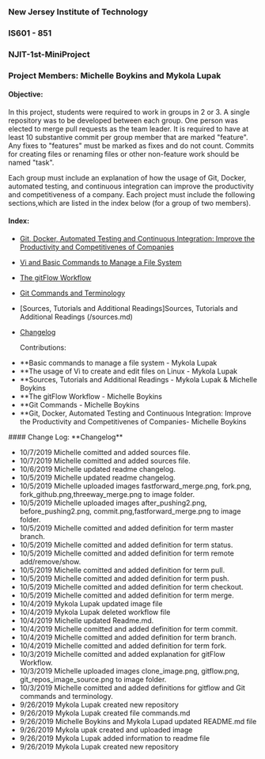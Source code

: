 

### New Jersey Institute of Technology
### IS601 - 851
### NJIT-1st-MiniProject
### Project Members: Michelle Boykins and Mykola Lupak
#### Objective:
In this project, students were required to work in groups in 2 or 3. A single repository was to be developed between each group. One person was elected to merge  pull requests as the team leader. It is required to have at least 10 substantive commit per group member that are marked "feature". Any fixes to "features" must be marked as fixes and do not count.  Commits for creating files or renaming files or other non-feature work should be named "task".  

Each group must include an explanation of how the usage of Git, Docker, automated testing, and continuous integration can improve the productivity and competitiveness of a company.  Each project must include the following sections,which are listed in the index below (for a group of two members).

#### Index:
* [Git, Docker, Automated Testing and Continuous Integration: Improve the Productivity and Competitivenes of Companies](/automated.md)
* [Vi and Basic Commands to Manage a File System](/commands.md)
* [The gitFlow Workflow](/gitflow_1.md)
* [Git Commands and Terminology](/repository.md)
* [Sources, Tutorials and Additional Readings]Sources, Tutorials and Additional Readings (/sources.md)
* <a href="#changelog">Changelog</a> 
 
  Contributions:
- **Basic commands to manage a file system - Mykola Lupak
- **The usage of Vi to create and edit files on Linux  - Mykola Lupak
- **Sources, Tutorials and Additional Readings - Mykola Lupak & Michelle Boykins
- **The gitFlow Workflow  - Michelle Boykins
- **Git Commands - Michelle Boykins
- **Git, Docker, Automated Testing and Continuous Integration: Improve the Productivity and Competitivenes of Companies- Michelle Boykins



<a name="changelog">  
#### Change Log:
**Changelog**
  
- 10/7/2019 Michelle comitted and added sources file. 
- 10/7/2019 Michelle comitted and added sources file. 
- 10/6/2019 Michelle updated readme changelog.
- 10/5/2019 Michelle updated readme changelog.
- 10/5/2019 Michelle uploaded images fastforward_merge.png, fork.png, fork_github.png,threeway_merge.png to image folder.
- 10/5/2019 Michelle uploaded images after_pushing2.png, before_pushing2.png, commit.png,fastforward_merge.png to image folder.
- 10/5/2019 Michelle comitted and added definition for term master branch.
- 10/5/2019 Michelle comitted and added definition for term status.
- 10/5/2019 Michelle comitted and added definition for term remote add/remove/show.
- 10/5/2019 Michelle comitted and added definition for term pull.
- 10/5/2019 Michelle comitted and added definition for term push.
- 10/5/2019 Michelle comitted and added definition for term checkout.
- 10/5/2019 Michelle comitted and added definition for term merge.
- 10/4/2019 Mykola Lupak updated image file
- 10/4/2019 Mykola Lupak deleted workflow file
- 10/4/2019 Michelle updated Readme.md.
- 10/4/2019 Michelle comitted and added definition for term commit.
- 10/4/2019 Michelle comitted and added definition for term branch.
- 10/4/2019 Michelle comitted and added definition for term fork.
- 10/3/2019 Michelle comitted and added explanation for gitFlow Workflow.
- 10/3/2019 Michelle uploaded images clone_image.png, gitflow.png, git_repos_image_source.png to image folder.
- 10/3/2019 Michelle comitted and added definitions for gitflow and Git commands and terminology.
- 9/26/2019 Mykola Lupak created new repository
- 9/26/2019 Mykola Lupak created file commands.md
- 9/26/2019 Michelle Boykins and Mykola Lupad updated README.md file
- 9/26/2019 Mykola upak created and uploaded image 
- 9/26/2019 Mykola Lupak added information to readme file
- 9/26/2019 Mykola Lupak created new repository
